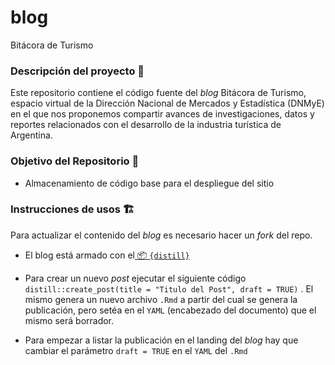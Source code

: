 # blog
Bitácora de Turismo


### Descripción del proyecto :speech_balloon:

Este repositorio contiene el código fuente del _blog_ Bitácora de Turismo, espacio virtual de la Dirección Nacional de Mercados y Estadística (DNMyE) 
en el que nos proponemos compartir avances de investigaciones, datos y reportes relacionados con el desarrollo de la industria turística de Argentina.

### Objetivo del Repositorio :dart:

- Almacenamiento de código base para el despliegue del sitio 

### Instrucciones de usos :building_construction:

Para actualizar el contenido del *blog* es necesario hacer un *fork* del repo.

-   El blog está armado con el[ 📦 `{distill}`](<https://rstudio.github.io/distill/>)

-   Para crear un nuevo *post* ejecutar el siguiente código `distill::create_post(title = "Titulo del Post", draft = TRUE)` . El mismo genera un nuevo archivo `.Rmd` a partir del cual se genera la publicación, pero setéa en el `YAML` (encabezado del documento) que el mismo será borrador.

-   Para empezar a listar la publicación en el landing del *blog* hay que cambiar el parámetro `draft = TRUE` en el `YAML` del `.Rmd`

